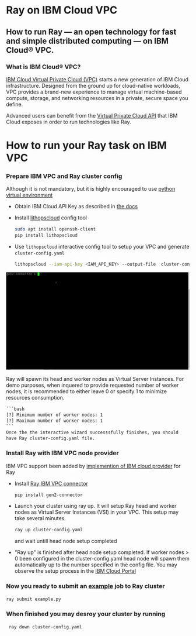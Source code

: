 # Ray on IBM Cloud VPC



## How to run Ray — an open technology for fast and simple distributed computing — on IBM Cloud® VPC.

### What is IBM Cloud® VPC?

[IBM Cloud Virtual Private Cloud (VPC)](https://www.ibm.com/cloud/vpc) starts a new generation of IBM Cloud infrastructure. Designed from the ground up for cloud-native workloads, VPC provides a brand-new experience to manage virtual machine-based compute, storage, and networking resources in a private, secure space you define.

Advanced users can benefit from the [Virtual Private Cloud API](https://cloud.ibm.com/apidocs/vpc) that IBM Cloud exposes in order to run technologies like Ray.

# How to run your Ray task on IBM VPC

### Prepare IBM VPC and Ray cluster config 
Although it is not mandatory, but it is highly encouraged to use [python virtual environment](https://docs.python.org/3/tutorial/venv.html)

- Obtain IBM Cloud API Key as described in [the docs](https://cloud.ibm.com/docs/account?topic=account-userapikey)
- Install [lithopscloud](https://github.com/lithops-cloud/lithopscloud/) config tool

    ```bash
    sudo apt install openssh-client
    pip install lithopscloud
    ```
    
- Use `lithopscloud` interactive config tool to setup your VPC and generate `cluster-config.yaml`
    ```bash
    lithopscloud --iam-api-key <IAM_API_KEY> --output-file  cluster-config.yaml
    ```

![demo](https://github.com/project-codeflare/gen2-connector/blob/blog/templates/gen2-connector.gif)
    
Ray will spawn its head and worker nodes as Virtual Server Instances.
For demo purposes, when inquered to provide requested number of worker nodes, it is recommended to either leave 0 or specify 1 to minimize resources consumption.
    
    ```bash
    [?] Minimum number of worker nodes: 1
    [?] Maximum number of worker nodes: 1
    ```
    Once the the interactive wizard successsfully finishes, you should have Ray cluster-config.yaml file.
    
### Install Ray with IBM VPC node provider
IBM VPC support been added by [implemention of  IBM cloud provider](https://docs.ray.io/en/latest/cluster/cloud.html#additional-cloud-providers) for Ray
- Install [Ray IBM VPC connector](https://github.com/project-codeflare/gen2-connector) 
    ```bash
    pip install gen2-connector
    ```
- Launch your cluster using ray up. It will setup Ray head and worker nodes as Virtual Server Instances (VSI) in your VPC. This setup may take several minutes.
    ```bash
    ray up cluster-config.yaml
    ```
    and wait untill head node setup completed
    
- "Ray up" is finished after head node setup completed. If worker nodes > 0 been configured in the cluster-config.yaml head node will spawn them automatically up to the number specified in the config file. You may observe the setup process in the [IBM Cloud Portal](https://cloud.ibm.com/vpc-ext/compute/vs)


### Now you ready to submit an [example](https://github.com/project-codeflare/gen2-connector/blob/main/templates/example.py) job to Ray cluster

```bash
ray submit example.py
```

### When finished you may desroy your cluster by running
```bash
 ray down cluster-config.yaml
 ```

